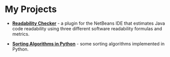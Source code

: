 # My Projects

*  **[Readability Checker](https://cdtpinto.github.io/pages/readabilitychecker)** - a plugin for the NetBeans IDE that estimates Java code readability using three different software readability formulas and metrics.

* **[Sorting Algorithms in Python](https://cdtpinto.github.io/pages/sorting)** - some sorting algorithms implemented in Python.

